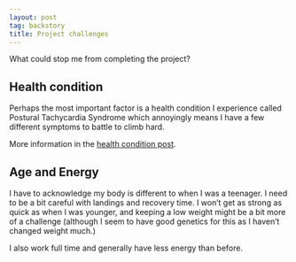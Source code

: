 ```yaml
---
layout: post
tag: backstory
title: Project challenges
---
```


What could stop me from completing the project?

<h2>Health condition</h2>

Perhaps the most important factor is a health condition I experience called Postural Tachycardia Syndrome which annoyingly means I have a few different symptoms to battle to climb hard.

More information in the [health condition post](/pots).

<h2>Age and Energy</h2>

I have to acknowledge my body is different to when I was a teenager. I need to be a bit careful with landings and recovery time. I won’t get as strong as quick as when I was younger, and keeping a low weight might be a bit more of a challenge (although I seem to have good genetics for this as I haven’t changed weight much.)

I also work full time and generally have less energy than before.
